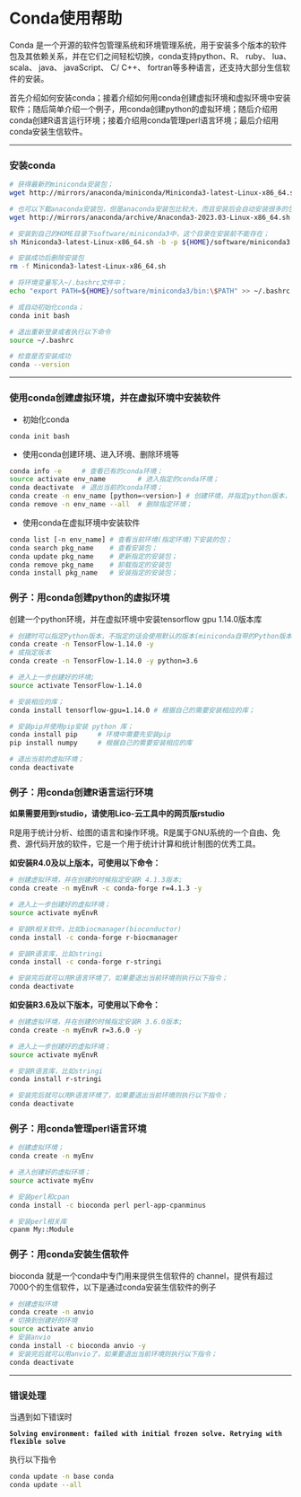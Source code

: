 # Conda使用帮助

Conda 是一个开源的软件包管理系统和环境管理系统，用于安装多个版本的软件包及其依赖关系，并在它们之间轻松切换，conda支持python、R、 ruby、 lua、 scala、 java、 javaScript、 C/ C++、 fortran等多种语言，还支持大部分生信软件的安装。

首先介绍如何安装conda；接着介绍如何用conda创建虚拟环境和虚拟环境中安装软件；随后简单介绍一个例子，用conda创建python的虚拟环境；随后介绍用conda创建R语言运行环境；接着介绍用conda管理perl语言环境；最后介绍用conda安装生信软件。

***

### 安装conda

```bash
# 获得最新的miniconda安装包；
wget http://mirrors/anaconda/miniconda/Miniconda3-latest-Linux-x86_64.sh

# 也可以下载anaconda安装包，但是anaconda安装包比较大，而且安装后会自动安装很多的包；
wget http://mirrors/anaconda/archive/Anaconda3-2023.03-Linux-x86_64.sh

# 安装到自己的HOME目录下software/miniconda3中，这个目录在安装前不能存在；
sh Miniconda3-latest-Linux-x86_64.sh -b -p ${HOME}/software/miniconda3

# 安装成功后删除安装包
rm -f Miniconda3-latest-Linux-x86_64.sh

# 将环境变量写入~/.bashrc文件中；
echo "export PATH=${HOME}/software/miniconda3/bin:\$PATH" >> ~/.bashrc

# 或自动初始化conda；
conda init bash

# 退出重新登录或者执行以下命令
source ~/.bashrc

# 检查是否安装成功
conda --version
```

***

### 使用conda创建虚拟环境，并在虚拟环境中安装软件

* 初始化conda

`conda init bash`

* 使用conda创建环境、进入环境、删除环境等

```bash
conda info -e     # 查看已有的conda环境；
source activate env_name        # 进入指定的conda环境；
conda deactivate  # 退出当前的conda环境；
conda create -n env_name [python=<version>] # 创建环境，并指定python版本，或者安装包等；
conda remove -n env_name --all  # 删除指定环境；
```

* 使用conda在虚拟环境中安装软件

```bash
conda list [-n env_name] # 查看当前环境(指定环境)下安装的包；
conda search pkg_name    # 查看安装包；
conda update pkg_name    # 更新指定的安装包；
conda remove pkg_name    # 卸载指定的安装包
conda install pkg_name   # 安装指定的安装包；
```

### 例子：用conda创建python的虚拟环境

创建一个python环境，并在虚拟环境中安装tensorflow gpu 1.14.0版本库

```bash
# 创建时可以指定Python版本，不指定的话会使用默认的版本(miniconda自带的Python版本)；
conda create -n TensorFlow-1.14.0 -y
# 或指定版本
conda create -n TensorFlow-1.14.0 -y python=3.6

# 进入上一步创建好的环境;
source activate TensorFlow-1.14.0 

# 安装相应的库；
conda install tensorflow-gpu=1.14.0 # 根据自己的需要安装相应的库；

# 安装pip并使用pip安装 python 库；
conda install pip     # 环境中需要先安装pip
pip install numpy     # 根据自己的需要安装相应的库

# 退出当前的虚拟环境；
conda deactivate
```

### 例子：用conda创建R语言运行环境

**如果需要用到rstudio，请使用Lico-云工具中的网页版rstudio**

R是用于统计分析、绘图的语言和操作环境。R是属于GNU系统的一个自由、免费、源代码开放的软件，它是一个用于统计计算和统计制图的优秀工具。

**如安装R4.0及以上版本，可使用以下命令：**

```bash
# 创建虚拟环境，并在创建的时候指定安装R 4.1.3版本;
conda create -n myEnvR -c conda-forge r=4.1.3 -y

# 进入上一步创建好的虚拟环境；
source activate myEnvR

# 安装R相关软件，比如biocmanager(bioconductor)
conda install -c conda-forge r-biocmanager

# 安装R语言库，比如stringi
conda install -c conda-forge r-stringi  

# 安装完后就可以用R语言环境了，如果要退出当前环境则执行以下指令；
conda deactivate
```

**如安装R3.6及以下版本，可使用以下命令：**

```bash
# 创建虚拟环境，并在创建的时候指定安装R 3.6.0版本;
conda create -n myEnvR r=3.6.0 -y

# 进入上一步创建好的虚拟环境；
source activate myEnvR

# 安装R语言库，比如stringi
conda install r-stringi  

# 安装完后就可以用R语言环境了，如果要退出当前环境则执行以下指令；
conda deactivate
```

### 例子：用conda管理perl语言环境

```bash
# 创建虚拟环境；
conda create -n myEnv

# 进入创建好的虚拟环境；
source activate myEnv

# 安装perl和cpan
conda install -c bioconda perl perl-app-cpanminus

# 安装perl相关库
cpanm My::Module
```

### 例子：用conda安装生信软件

bioconda 就是一个conda中专门用来提供生信软件的 channel，提供有超过7000个的生信软件，以下是通过conda安装生信软件的例子

```bash
# 创建虚拟环境
conda create -n anvio 
# 切换到创建好的环境
source activate anvio
# 安装anvio
conda install -c bioconda anvio -y
# 安装完后就可以用anvio了，如果要退出当前环境则执行以下指令；
conda deactivate
```

***

### **错误处理**

当遇到如下错误时

**`Solving environment: failed with initial frozen solve. Retrying with flexible solve`**

执行以下指令

```bash
conda update -n base conda
conda update --all
```
